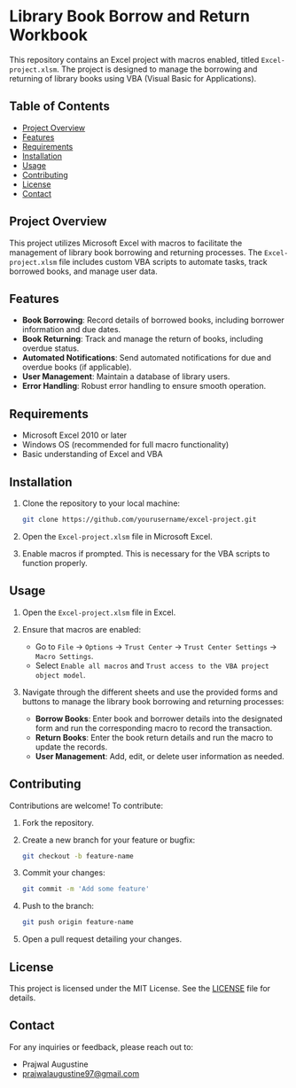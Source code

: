 # Library Book Borrow and Return Workbook

This repository contains an Excel project with macros enabled, titled `Excel-project.xlsm`. The project is designed to manage the borrowing and returning of library books using VBA (Visual Basic for Applications).

## Table of Contents

- [Project Overview](#project-overview)
- [Features](#features)
- [Requirements](#requirements)
- [Installation](#installation)
- [Usage](#usage)
- [Contributing](#contributing)
- [License](#license)
- [Contact](#contact)

## Project Overview

This project utilizes Microsoft Excel with macros to facilitate the management of library book borrowing and returning processes. The `Excel-project.xlsm` file includes custom VBA scripts to automate tasks, track borrowed books, and manage user data.

## Features

- **Book Borrowing**: Record details of borrowed books, including borrower information and due dates.
- **Book Returning**: Track and manage the return of books, including overdue status.
- **Automated Notifications**: Send automated notifications for due and overdue books (if applicable).
- **User Management**: Maintain a database of library users.
- **Error Handling**: Robust error handling to ensure smooth operation.

## Requirements

- Microsoft Excel 2010 or later
- Windows OS (recommended for full macro functionality)
- Basic understanding of Excel and VBA

## Installation

1. Clone the repository to your local machine:
    ```sh
    git clone https://github.com/yourusername/excel-project.git
    ```

2. Open the `Excel-project.xlsm` file in Microsoft Excel.

3. Enable macros if prompted. This is necessary for the VBA scripts to function properly.

## Usage

1. Open the `Excel-project.xlsm` file in Excel.

2. Ensure that macros are enabled:
    - Go to `File` -> `Options` -> `Trust Center` -> `Trust Center Settings` -> `Macro Settings`.
    - Select `Enable all macros` and `Trust access to the VBA project object model`.

3. Navigate through the different sheets and use the provided forms and buttons to manage the library book borrowing and returning processes:
    - **Borrow Books**: Enter book and borrower details into the designated form and run the corresponding macro to record the transaction.
    - **Return Books**: Enter the book return details and run the macro to update the records.
    - **User Management**: Add, edit, or delete user information as needed.

## Contributing

Contributions are welcome! To contribute:

1. Fork the repository.

2. Create a new branch for your feature or bugfix:
    ```sh
    git checkout -b feature-name
    ```

3. Commit your changes:
    ```sh
    git commit -m 'Add some feature'
    ```

4. Push to the branch:
    ```sh
    git push origin feature-name
    ```

5. Open a pull request detailing your changes.

## License

This project is licensed under the MIT License. See the [LICENSE](LICENSE) file for details.


## Contact

For any inquiries or feedback, please reach out to:

- Prajwal Augustine
- prajwalaugustine97@gmail.com
